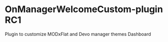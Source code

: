 OnManagerWelcomeCustom-plugin RC1
=============================

Plugin to customize MODxFlat and Devo manager themes Dashboard

